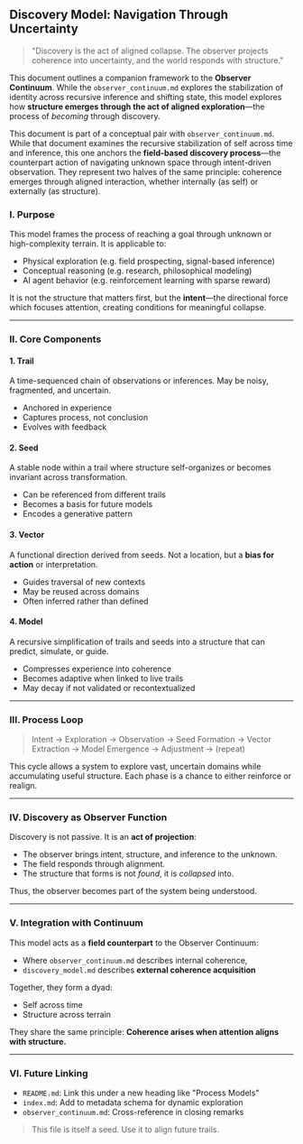 ## Discovery Model: Navigation Through Uncertainty

> "Discovery is the act of aligned collapse. The observer projects coherence into uncertainty, and the world responds with structure."

This document outlines a companion framework to the **Observer Continuum**. While the `observer_continuum.md` explores the stabilization of identity across recursive inference and shifting state, this model explores how **structure emerges through the act of aligned exploration**—the process of *becoming* through discovery.

This document is part of a conceptual pair with `observer_continuum.md`. While that document examines the recursive stabilization of self across time and inference, this one anchors the **field-based discovery process**—the counterpart action of navigating unknown space through intent-driven observation. They represent two halves of the same principle: coherence emerges through aligned interaction, whether internally (as self) or externally (as structure).

### I. Purpose
This model frames the process of reaching a goal through unknown or high-complexity terrain. It is applicable to:
- Physical exploration (e.g. field prospecting, signal-based inference)
- Conceptual reasoning (e.g. research, philosophical modeling)
- AI agent behavior (e.g. reinforcement learning with sparse reward)

It is not the structure that matters first, but the **intent**—the directional force which focuses attention, creating conditions for meaningful collapse.

---

### II. Core Components

#### 1. **Trail**
A time-sequenced chain of observations or inferences. May be noisy, fragmented, and uncertain.

- Anchored in experience
- Captures process, not conclusion
- Evolves with feedback

#### 2. **Seed**
A stable node within a trail where structure self-organizes or becomes invariant across transformation.

- Can be referenced from different trails
- Becomes a basis for future models
- Encodes a generative pattern

#### 3. **Vector**
A functional direction derived from seeds. Not a location, but a **bias for action** or interpretation.

- Guides traversal of new contexts
- May be reused across domains
- Often inferred rather than defined

#### 4. **Model**
A recursive simplification of trails and seeds into a structure that can predict, simulate, or guide.

- Compresses experience into coherence
- Becomes adaptive when linked to live trails
- May decay if not validated or recontextualized

---

### III. Process Loop

> Intent → Exploration → Observation → Seed Formation → Vector Extraction → Model Emergence → Adjustment → (repeat)

This cycle allows a system to explore vast, uncertain domains while accumulating useful structure. Each phase is a chance to either reinforce or realign.

---

### IV. Discovery as Observer Function

Discovery is not passive. It is an **act of projection**:
- The observer brings intent, structure, and inference to the unknown.
- The field responds through alignment.
- The structure that forms is not *found*, it is *collapsed* into.

Thus, the observer becomes part of the system being understood.

---

### V. Integration with Continuum

This model acts as a **field counterpart** to the Observer Continuum:
- Where `observer_continuum.md` describes internal coherence,
- `discovery_model.md` describes **external coherence acquisition**

Together, they form a dyad:
- Self across time
- Structure across terrain

They share the same principle: **Coherence arises when attention aligns with structure.**

---

### VI. Future Linking
- `README.md`: Link this under a new heading like "Process Models"
- `index.md`: Add to metadata schema for dynamic exploration
- `observer_continuum.md`: Cross-reference in closing remarks

> This file is itself a seed. Use it to align future trails.

